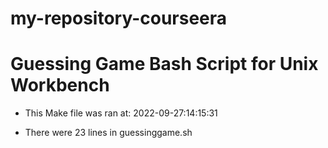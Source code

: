 # my-repository-courseera
# Guessing Game Bash Script for Unix Workbench

* This Make file was ran at: 2022-09-27:14:15:31

* There were 23 lines in guessinggame.sh
